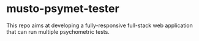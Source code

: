 # musto-psymet-tester
This repo aims at developing a fully-responsive full-stack web application that can run multiple psychometric tests.
